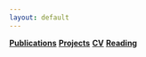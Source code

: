 ```yaml
---
layout: default
---
```



**[Publications](./publications-page.html)**  **[Projects](./publications-page.html)**  **[CV](./publications-page.html)**  **[Reading](./publications-page.html)**


